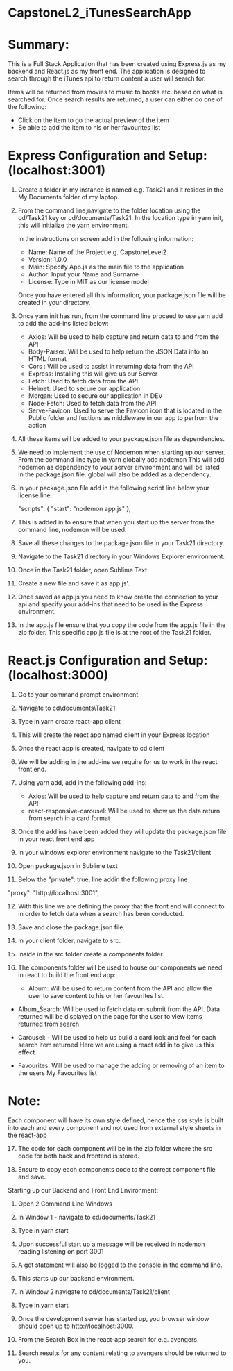 # CapstoneL2_iTunesSearchApp

# Summary: 

This is a Full Stack Application that has been created using Express.js as my backend and React.js as my front end. The application is designed to search through the iTunes api to return content a user will search for.

Items will be returned from movies to music to books etc. based on what is searched for.
Once search results are returned, a user can either do one of the following:

 - Click on the item to go the actual preview of the item
 - Be able to add the item to his or her favourites list

# Express Configuration and Setup:(localhost:3001)

1. Create a folder in my instance is named e.g. Task21 and it resides in the My Documents folder of my laptop.

2. From the command line,navigate to the folder location using the cd/Task21 key or cd/documents/Task21. 
   In the location type in yarn init, this will initialize the yarn environment.

   In the instructions on screen add in the following information:
    - Name: Name of the Project e.g. CapstoneLevel2
    - Version: 1.0.0
    - Main: Specify App.js as the main file to the application
    - Author: Input your Name and Surname
    - License: Type in MIT as our license model 

   Once you have entered all this information, your package.json file will be created in your directory.


3. Once yarn init has run, from the command line proceed to use yarn add to add the add-ins listed below:

   - Axios: Will be used to help capture and return data to and from the API
   - Body-Parser: Will be used to help return the JSON Data into an HTML format
   - Cors : Will be used to assist in returning data from the API
   - Express: Installing this will give us our Server 
   - Fetch: Used to fetch data from the API
   - Helmet: Used to secure our application
   - Morgan: Used to secure our application in DEV
   - Node-Fetch: Used to fetch data from the API
   - Serve-Favicon: Used to serve the Favicon icon that is located in the Public folder and fuctions as middleware 
     in our app to perfrom the action

4. All these items will be added to your package.json file as dependencies.

5. We need to implement the use of Nodemon when starting up our server. 
   From the command line type in yarn globally add nodemon
   This will add nodemon as dependency to your server environment and will be listed in the package.json file.
   global will also be added as a dependency.

6. In your package.json file add in the following script line below your license line.

   "scripts": {
    "start": "nodemon app.js"
  },


7. This is added in to ensure that when you start up the server from the command line, nodemon will be used.

8. Save all these changes to the package.json file in your Task21 directory.

9. Navigate to the Task21 directory in your Windows Explorer environment.

10. Once in the Task21 folder, open Sublime Text.

11. Create a new file and save it as app.js'.

12. Once saved as app.js you need to know create the connection to your api and specify your add-ins that need
    to be used in the Express environment.

13. In the app.js file ensure that you copy the code from the app.js file in the zip folder.
    This specific app.js file is at the root of the Task21 folder. 

			

# React.js Configuration and Setup:(localhost:3000)


1. Go to your command prompt environment.

2. Navigate to cd\documents\Task21.

3. Type in yarn create react-app client

4. This will create the react app named client in your Express location

5. Once the react app is created, navigate to cd client

6. We will be adding in the add-ins we require for us to work in the react front end.

7. Using yarn add, add in the following add-ins:

   - Axios: Will be used to help capture and return data to and from the API
   - react-responsive-carousel: Will be used to show us the data return from search in a card format

8. Once the add ins have been added they will update the package.json file in your react front end app

9. In your windows explorer environment navigate to the Task21/client

10. Open package.json in Sublime text

11. Below the "private": true, line addin the following proxy line 

   "proxy": "http://localhost:3001",


12. With this line we are defining the proxy that the front end will connect to in order to fetch data when a
    search has been conducted.


13. Save and close the package.json file.


14. In your client folder, navigate to src.

15.  Inside in the src folder create a components folder.

16. The components folder will be used to house our components we need in react to build the front end app:

    - Album: Will be used to return content from the API and allow the user to save content to his or her
      favourites list.

   -  Album_Search: Will be used to fetch data on submit from the API. Data returned will be displayed on the page
      for the user to view items returned from search

   -  Carousel: - Will be used to help us build a card look and feel for each search item returned
      Here we are using a react add in to give us this effect.

   - Favourites: Will be used to manage the adding or removing of an item to the users My Favourites list


# Note: 
Each component will have its own style defined, hence the css style is built into each and every component and not used from external style sheets in the react-app

17. The code for each component will be in the zip folder where the src code for both back and frontend is stored.

18. Ensure to copy each components code to the correct component file and save.


Starting up our Backend and Front End Environment:

1. Open 2 Command Line Windows

2. In Window 1 - navigate to cd/documents/Task21

3. Type in yarn start

4. Upon successful start up a message will be received in nodemon reading listening on port 3001

5. A get statement will also be logged to the console in the command line.

7. This starts up our backend environment. 


8. In Window 2 navigate to cd/documents/Task21/client 

9. Type in yarn start

10. Once the development server has started up, you browser window should open up to http://localhost:3000.

11. From the Search Box in the react-app search for e.g. avengers. 

12. Search results for any content relating to avengers should be returned to you. 


